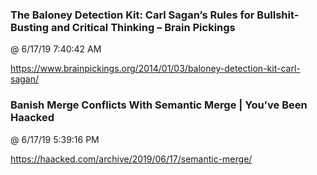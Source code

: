 ﻿

### The Baloney Detection Kit: Carl Sagan’s Rules for Bullshit-Busting and Critical Thinking – Brain Pickings
@ 6/17/19 7:40:42 AM

https://www.brainpickings.org/2014/01/03/baloney-detection-kit-carl-sagan/



### Banish Merge Conflicts With Semantic Merge | You’ve Been Haacked
@ 6/17/19 5:39:16 PM

https://haacked.com/archive/2019/06/17/semantic-merge/

